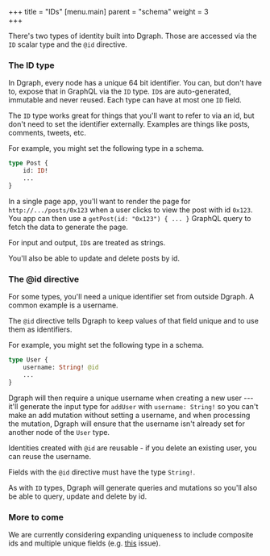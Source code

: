 +++
title = "IDs"
[menu.main]
    parent = "schema"
    weight = 3   
+++

There's two types of identity built into Dgraph.  Those are accessed via the `ID` scalar type and the `@id` directive.

### The ID type

In Dgraph, every node has a unique 64 bit identifier.  You can, but don't have to, expose that in GraphQL via the `ID` type.  `ID`s are auto-generated, immutable and never reused.  Each type can have at most one `ID` field.

The `ID` type works great for things that you'll want to refer to via an id, but don't need to set the identifier externally.  Examples are things like posts, comments, tweets, etc. 

For example, you might set the following type in a schema.

```graphql
type Post {
    id: ID!
    ...
}
```

In a single page app, you'll want to render the page for `http://.../posts/0x123` when a user clicks to view the post with id `0x123`.  You app can then use a `getPost(id: "0x123") { ... }` GraphQL query to fetch the data to generate the page.

For input and output, `ID`s are treated as strings.

You'll also be able to update and delete posts by id.

### The @id directive

For some types, you'll need a unique identifier set from outside Dgraph.  A common example is a username.

The `@id` directive tells Dgraph to keep values of that field unique and to use them as identifiers.

For example, you might set the following type in a schema.

```graphql
type User {
    username: String! @id
    ...
}
```

Dgraph will then require a unique username when creating a new user --- it'll generate the input type for `addUser` with `username: String!` so you can't make an add mutation without setting a username, and when processing the mutation, Dgraph will ensure that the username isn't already set for another node of the `User` type.

Identities created with `@id` are reusable - if you delete an existing user, you can reuse the username.

Fields with the `@id` directive must have the type `String!`.

As with `ID` types, Dgraph will generate queries and mutations so you'll also be able to query, update and delete by id.

### More to come

We are currently considering expanding uniqueness to include composite ids and multiple unique fields (e.g. [this](https://discuss.dgraph.io/t/support-multiple-unique-fields-in-dgraph-graphql/8512) issue).
